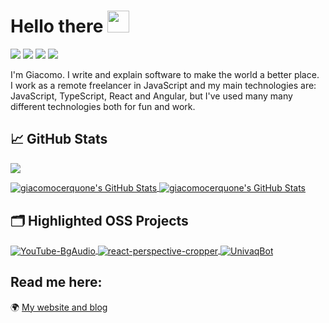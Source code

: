 # Hello there <img src="https://media.giphy.com/media/hvRJCLFzcasrR4ia7z/giphy.gif" width="35px">

![](https://img.shields.io/static/v1?label=JavaScript&message=%E2%9D%A4&color=yellow)
![](https://img.shields.io/static/v1?label=TypeScript&message=%E2%9D%A4&color=blue)
![](https://img.shields.io/static/v1?label=React&message=%E2%9D%A4&color=7cd0ef)
![](https://img.shields.io/static/v1?label=Functional%20Programming&message=%E2%9D%A4&color=c4451d)

I'm Giacomo. I write and explain software to make the world a better place.<br/>
I work as a remote freelancer in JavaScript and my main technologies are: JavaScript, TypeScript, React and Angular, but I've used many many different technologies both for fun and work.

## &#x1f4c8; GitHub Stats

![](https://gitwar.herokuapp.com/badge?username=giacomocerquone)

<a href="https://github.com/giacomocerquone/giacomocerquone">
  <img align="center" src="https://github-readme-stats.vercel.app/api/top-langs/?username=giacomocerquone&hide=c%2B%2B,c,html&title_color=6aa6f8&text_color=8a919a&icon_color=6aa6f8&bg_color=0e1116" alt="giacomocerquone's GitHub Stats" />
</a>

<a href="https://github.com/giacomocerquone/giacomocerquone">
  <img align="center" src="https://github-readme-stats.vercel.app/api?username=giacomocerquone&show_icons=true&line_height=27&count_private=true&title_color=6aa6f8&text_color=8a919a&icon_color=6aa6f8&bg_color=0e1116" alt="giacomocerquone's GitHub Stats" />
</a>

## 🗂️ Highlighted OSS Projects

<a href="https://github.com/giacomocerquone/YouTube-BgAudio">
  <img align="center" src="https://github-readme-stats.vercel.app/api/pin/?username=giacomocerquone&repo=YouTube-BgAudio&show_icons=true&line_height=27&title_color=6aa6f8&text_color=8a919a&icon_color=6aa6f8&bg_color=0e1116" alt="YouTube-BgAudio" />
</a>

<a href="https://github.com/giacomocerquone/react-perspective-cropper">
  <img align="center" src="https://github-readme-stats.vercel.app/api/pin/?username=giacomocerquone&repo=react-perspective-cropper&show_icons=true&line_height=27&title_color=6aa6f8&text_color=8a919a&icon_color=6aa6f8&bg_color=0e1116" alt="react-perspective-cropper" />
</a>

<a href="https://github.com/giacomocerquone/UnivaqBot">
  <img align="center" src="https://github-readme-stats.vercel.app/api/pin/?username=giacomocerquone&repo=UnivaqBot&show_icons=true&line_height=27&title_color=6aa6f8&text_color=8a919a&icon_color=6aa6f8&bg_color=0e1116" alt="UnivaqBot" />
</a>

## Read me here:

🌍 [My website and blog](http://giacomocerquone.com/)
